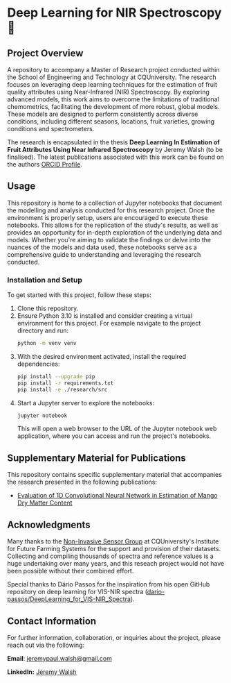 # Deep Learning for NIR Spectroscopy :mango:


## Project Overview
A repository to accompany a Master of Research project conducted within the School of Engineering and Technology at CQUniversity. The research focuses on leveraging deep learning techniques for the estimation of fruit quality attributes using Near-Infrared (NIR) Spectroscopy. By exploring advanced models, this work aims to overcome the limitations of traditional chemometrics, facilitating the development of more robust, global models. These models are designed to perform consistently across diverse conditions, including different seasons, locations, fruit varieties, growing conditions and spectrometers.

The research is encapsulated in the thesis **Deep Learning In Estimation of Fruit Attributes Using Near Infrared Spectroscopy** by Jeremy Walsh (to be finalised). The latest publications associated with this work can be found on the authors [ORCID Profile](https://orcid.org/0000-0002-4360-3536). 


## Usage
This repository is home to a collection of Jupyter notebooks that document the modelling and analysis conducted for this research project. Once the environment is properly setup, users are encouraged to execute these notebooks. This allows for the replication of the study's results, as well as provides an opportunity for in-depth exploration of the underlying data and models. Whether you're aiming to validate the findings or delve into the nuances of the models and data used, these notebooks serve as a comprehensive guide to understanding and leveraging the research conducted.


### Installation and Setup
To get started with this project, follow these steps:
1. Clone this repository.
2. Ensure Python 3.10 is installed and consider creating a virtual environment for this project. For example navigate to the project directory and run:
    ```bash
    python -m venv venv
    ```
3. With the desired environment activated, install the required dependencies:
    ```bash
    pip install --upgrade pip
    pip install -r requirements.txt
    pip install -e ./research/src
    ```
4. Start a Jupyter server to explore the notebooks:
    ```bash
    jupyter notebook
    ```
    This will open a web browser to the URL of the Jupyter notebook web application, where you can access and run the project's notebooks.


## Supplementary Material for Publications

This repository contains specific supplementary material that accompanies the research presented in the following publications:
- [Evaluation of 1D Convolutional Neural Network in Estimation of Mango Dry Matter Content](publications/Eval-1D-CNN-Mango-DM/README.md)


## Acknowledgments

Many thanks to the [Non-Invasive Sensor Group](https://www.cqu.edu.au/research/organisations/institute-for-future-farming-systems/non-invasive-sensor-technology) at CQUniversity's Institute for Future Farming Systems for the support and provision of their datasets. Collecting and compiling thousands of spectra and reference values is a huge undertaking over many years, and this reseach project would not have been possible without their combined effort.

Special thanks to Dário Passos for the inspiration from his open GitHub repository on deep learning for VIS-NIR spectra ([dario-passos/DeepLearning_for_VIS-NIR_Spectra](https://github.com/dario-passos/DeepLearning_for_VIS-NIR_Spectra)).


## Contact Information
For further information, collaboration, or inquiries about the project, please reach out via the following:

**Email**: jeremypaul.walsh@gmail.com

**LinkedIn:** [Jeremy Walsh](https://www.linkedin.com/in/jeremy-walsh-b64ba8142/)

